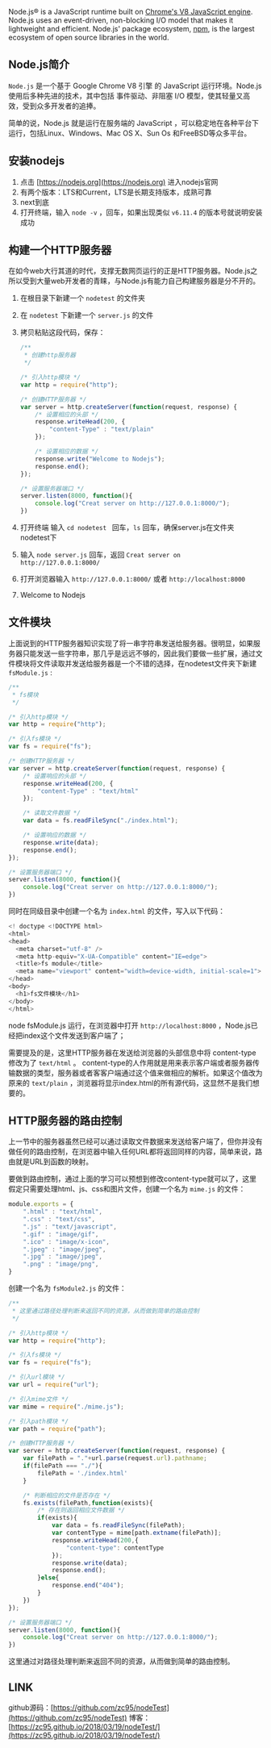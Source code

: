 

Node.js® is a JavaScript runtime built on [Chrome's V8 JavaScript engine](https://developers.google.com/v8/). Node.js uses an event-driven, non-blocking I/O model that makes it lightweight and efficient. Node.js' package ecosystem, [npm](https://www.npmjs.com/), is the largest ecosystem of open source libraries in the world.



## Node.js简介

`Node.js` 是一个基于 Google Chrome V8 引擎 的 JavaScript 运行环境。Node.js使用后多种先进的技术，其中包括 事件驱动、非阻塞 I/O 模型，使其轻量又高效，受到众多开发者的追捧。



简单的说，Node.js 就是运行在服务端的 JavaScript ，可以稳定地在各种平台下运行，包括Linux、Windows、Mac OS X、Sun Os 和FreeBSD等众多平台。





## 安装nodejs

1. 点击 [https://nodejs.org](https://nodejs.org) 进入nodejs官网
2. 有两个版本：LTS和Current，LTS是长期支持版本，成熟可靠
3. next到底
4. 打开终端，输入 `node -v` ，回车，如果出现类似 `v6.11.4` 的版本号就说明安装成功

<!-- more -->

## 构建一个HTTP服务器

在如今web大行其道的时代，支撑无数网页运行的正是HTTP服务器。Node.js之所以受到大量web开发者的青睐，与Node.js有能力自己构建服务器是分不开的。

1. 在根目录下新建一个 `nodetest` 的文件夹

2. 在 `nodetest` 下新建一个 `server.js` 的文件

3. 拷贝粘贴这段代码，保存：

   ```javascript
   /**
    * 创建http服务器
    */

   /* 引入http模块 */
   var http = require("http");

   /* 创建HTTP服务器 */
   var server = http.createServer(function(request, response) {
       /* 设置相应的头部 */
       response.writeHead(200, {
           "content-Type" : "text/plain"
       });

       /* 设置相应的数据 */
       response.write("Welcome to Nodejs");
       response.end();
   });

   /* 设置服务器端口 */
   server.listen(8000, function(){
       console.log("Creat server on http://127.0.0.1:8000/");
   })
   ```

4. 打开终端 输入 `cd nodetest ` 回车，`ls` 回车，确保server.js在文件夹nodetest下

5. 输入 `node server.js` 回车，返回 `Creat server on http://127.0.0.1:8000/`

6. 打开浏览器输入 `http://127.0.0.1:8000/` 或者 `http://localhost:8000` 

7. Welcome to Nodejs



## 文件模块

上面说到的HTTP服务器知识实现了将一串字符串发送给服务器。很明显，如果服务器只能发送一些字符串，那几乎是远远不够的，因此我们要做一些扩展，通过文件模块将文件读取并发送给服务器是一个不错的选择，在nodetest文件夹下新建 `fsModule.js` :

```javascript
/**
 * fs模块
 */

/* 引入http模块 */
var http = require("http");

/* 引入fs模块 */
var fs = require("fs");

/* 创建HTTP服务器 */
var server = http.createServer(function(request, response) {
    /* 设置响应的头部 */
    response.writeHead(200, {
        "content-Type" : "text/html"
    });

    /* 读取文件数据 */
    var data = fs.readFileSync("./index.html");

    /* 设置响应的数据 */
    response.write(data);
    response.end();
});

/* 设置服务器端口 */
server.listen(8000, function(){
    console.log("Creat server on http://127.0.0.1:8000/");
})

```

同时在同级目录中创建一个名为 `index.html` 的文件，写入以下代码：

```javascript
<! doctype <!DOCTYPE html>
<html>
<head>
  <meta charset="utf-8" />
  <meta http-equiv="X-UA-Compatible" content="IE=edge">
  <title>fs module</title>
  <meta name="viewport" content="width=device-width, initial-scale=1">
</head>
<body>
  <h1>fs文件模块</h1>
</body>
</html>
```

node fsModule.js 运行，在浏览器中打开 `http://localhost:8000` ，Node.js已经把index这个文件发送到客户端了；

需要提及的是，这里HTTP服务器在发送给浏览器的头部信息中将 content-type修改为了 `text/html` 。 content-type的人作用就是用来表示客户端或者服务器传输数据的类型，服务器或者客客户端通过这个值来做相应的解析。如果这个值改为原来的 `text/plain` ，浏览器将显示index.html的所有源代码，这显然不是我们想要的。



## HTTP服务器的路由控制

上一节中的服务器虽然已经可以通过读取文件数据来发送给客户端了，但你并没有做任何的路由控制，在浏览器中输入任何URL都将返回同样的内容，简单来说，路由就是URL到函数的映射。



要做到路由控制，通过上面的学习可以预想到修改content-type就可以了，这里假定只需要处理html、js、css和图片文件，创建一个名为 `mime.js` 的文件：

```javascript
module.exports = {
    ".html" : "text/html",
    ".css" : "text/css",
    ".js" : "text/javascript",
    ".gif" : "image/gif",
    ".ico" : "image/x-icon",
    ".jpeg" : "image/jpeg",
    ".jpg" : "image/jpeg",
    ".png" : "image/png",
}
```



创建一个名为 `fsModule2.js` 的文件：

```javascript
/**
 * 这里通过路径处理判断来返回不同的资源，从而做到简单的路由控制
 */

/* 引入http模块 */
var http = require("http");

/* 引入fs模块 */
var fs = require("fs");

/* 引入url模块 */
var url = require("url");

/* 引入mime文件 */
var mime = require("./mime.js");

/* 引入path模块 */
var path = require("path");

/* 创建HTTP服务器 */
var server = http.createServer(function(request, response) {
    var filePath = "."+url.parse(request.url).pathname;
    if(filePath === "./"){
        filePath = './index.html'
    }

    /* 判断相应的文件是否存在 */
    fs.exists(filePath,function(exists){
        /* 存在则返回相应文件数据 */
        if(exists){
            var data = fs.readFileSync(filePath);
            var contentType = mime[path.extname(filePath)];
            response.writeHead(200,{
                "content-type": contentType
            });
            response.write(data);
            response.end();
        }else{
            response.end("404");
        }
    })
});

/* 设置服务器端口 */
server.listen(8000, function(){
    console.log("Creat server on http://127.0.0.1:8000/");
})

```

这里通过对路径处理判断来返回不同的资源，从而做到简单的路由控制。



## LINK

github源码：[https://github.com/zc95/nodeTest](https://github.com/zc95/nodeTest)
博客：[https://zc95.github.io/2018/03/19/nodeTest/](https://zc95.github.io/2018/03/19/nodeTest/)

